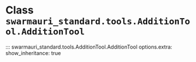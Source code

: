 # Class `swarmauri_standard.tools.AdditionTool.AdditionTool`

::: swarmauri_standard.tools.AdditionTool.AdditionTool
    options.extra:
      show_inheritance: true

